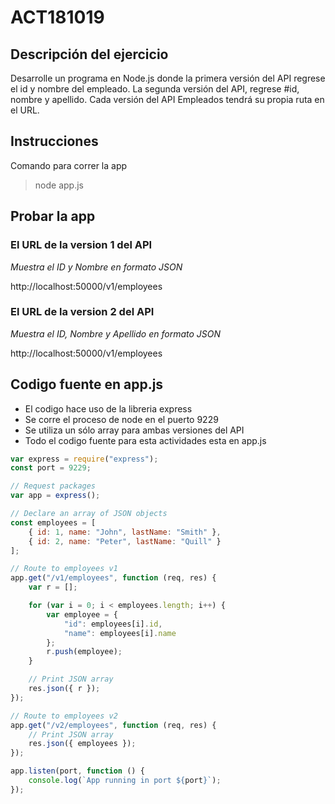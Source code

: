 # ACT181019

## Descripción del ejercicio
Desarrolle un programa en Node.js donde la primera versión del API regrese el id y nombre del empleado. La segunda versión del API, regrese #id, nombre y apellido. Cada versión del API Empleados tendrá su propia ruta en el URL.

## Instrucciones
Comando para correr la app
> node app.js

## Probar la app
### El URL de la version 1 del API
*Muestra el ID y Nombre en formato JSON*

http://localhost:50000/v1/employees

### El URL de la version 2 del API
*Muestra el ID, Nombre y Apellido en formato JSON*

http://localhost:50000/v1/employees

## Codigo fuente en app.js
* El codigo hace uso de la libreria express
* Se corre el proceso de node en el puerto 9229
* Se utiliza un sólo array para ambas versiones del API
* Todo el codigo fuente para esta actividades esta en app.js

```javascript
var express = require("express");
const port = 9229;

// Request packages
var app = express();

// Declare an array of JSON objects
const employees = [
    { id: 1, name: "John", lastName: "Smith" },
    { id: 2, name: "Peter", lastName: "Quill" }
];

// Route to employees v1
app.get("/v1/employees", function (req, res) {
    var r = [];

    for (var i = 0; i < employees.length; i++) {
        var employee = {
            "id": employees[i].id,
            "name": employees[i].name
        };
        r.push(employee);
    }

    // Print JSON array
    res.json({ r });
});

// Route to employees v2
app.get("/v2/employees", function (req, res) {
    // Print JSON array
    res.json({ employees });
});

app.listen(port, function () {
    console.log(`App running in port ${port}`);
});
```
